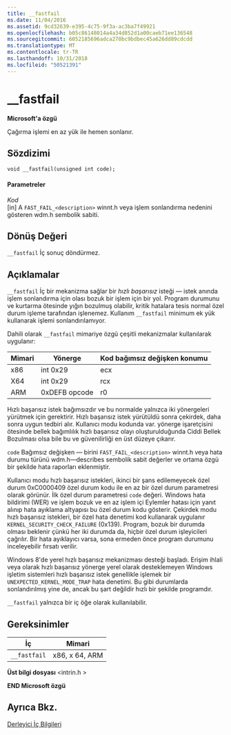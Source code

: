 ```yaml
---
title: __fastfail
ms.date: 11/04/2016
ms.assetid: 9cd32639-e395-4c75-9f3a-ac3ba7f49921
ms.openlocfilehash: b05c86148014a4a34d852d1a00caeb71ee136548
ms.sourcegitcommit: 6052185696adca270bc9bdbec45a626dd89cdcdd
ms.translationtype: MT
ms.contentlocale: tr-TR
ms.lasthandoff: 10/31/2018
ms.locfileid: "50521391"
---
```

# <a name="fastfail"></a>__fastfail

**Microsoft'a özgü**

Çağırma işlemi en az yük ile hemen sonlanır.

## <a name="syntax"></a>Sözdizimi

```
void __fastfail(unsigned int code);
```

#### <a name="parameters"></a>Parametreler

*Kod*<br/>
[in] A `FAST_FAIL_<description>` winnt.h veya işlem sonlandırma nedenini gösteren wdm.h sembolik sabiti.

## <a name="return-value"></a>Dönüş Değeri

`__fastfail` İç sonuç döndürmez.

## <a name="remarks"></a>Açıklamalar

`__fastfail` İç bir mekanizma sağlar bir *hızlı başarısız* isteği — istek anında işlem sonlandırma için olası bozuk bir işlem için bir yol. Program durumunu ve kurtarma ötesinde yığın bozulmuş olabilir, kritik hatalara tesis normal özel durum işleme tarafından işlenemez. Kullanım `__fastfail` minimum ek yük kullanarak işlemi sonlandırılamıyor.

Dahili olarak `__fastfail` mimariye özgü çeşitli mekanizmalar kullanılarak uygulanır:

|Mimari|Yönerge|Kod bağımsız değişken konumu|
|------------------|-----------------|-------------------------------|
|x86|int 0x29|ecx|
|X64|int 0x29|rcx|
|ARM|0xDEFB opcode|r0|

Hızlı başarısız istek bağımsızdır ve bu normalde yalnızca iki yönergeleri yürütmek için gerektirir. Hızlı başarısız istek yürütüldü sonra çekirdek, daha sonra uygun tedbiri alır. Kullanıcı modu kodunda var. yönerge işaretçisini ötesinde bellek bağımlılık hızlı başarısız olayı oluşturulduğunda Ciddi Bellek Bozulması olsa bile bu ve güvenilirliği en üst düzeye çıkarır.

`code` Bağımsız değişken — birini `FAST_FAIL_<description>` winnt.h veya hata durumu türünü wdm.h—describes sembolik sabit değerler ve ortama özgü bir şekilde hata raporları eklenmiştir.

Kullanıcı modu hızlı başarısız istekleri, ikinci bir şans edilemeyecek özel durum 0xC0000409 özel durum kodu ile en az bir özel durum parametresi olarak görünür. İlk özel durum parametresi `code` değeri. Windows hata bildirimi (WER) ve işlem bozuk ve en az işlem içi Eylemler hatası için yanıt alınıp hata ayıklama altyapısı bu özel durum kodu gösterir. Çekirdek modu hızlı başarısız istekleri, bir özel hata denetimi kod kullanarak uygulanır `KERNEL_SECURITY_CHECK_FAILURE` (0x139). Program, bozuk bir durumda olması beklenir çünkü her iki durumda da, hiçbir özel durum işleyicileri çağrılır. Bir hata ayıklayıcı varsa, sona ermeden önce program durumunu inceleyebilir fırsatı verilir.

Windows 8'de yerel hızlı başarısız mekanizması desteği başladı. Erişim ihlali veya olarak hızlı başarısız yönerge yerel olarak desteklemeyen Windows işletim sistemleri hızlı başarısız istek genellikle işlemek bir `UNEXPECTED_KERNEL_MODE_TRAP` hata denetimi. Bu gibi durumlarda sonlandırılmış yine de, ancak bu şart değildir hızlı bir şekilde programdır.

`__fastfail` yalnızca bir iç öğe olarak kullanılabilir.

## <a name="requirements"></a>Gereksinimler

|İç|Mimari|
|---------------|------------------|
|`__fastfail`|x86, x 64, ARM|

**Üst bilgi dosyası** \<intrin.h >

**END Microsoft özgü**

## <a name="see-also"></a>Ayrıca Bkz.

[Derleyici İç Bilgileri](../intrinsics/compiler-intrinsics.md)
